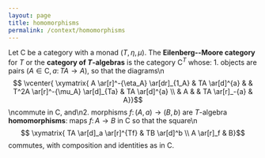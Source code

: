 ```yaml
---
layout: page
title: homomorphisms
permalink: /context/homomorphisms
---
```

Let $\mathsf{C}$ be a category with a monad $(T,\eta,\mu)$. The **Eilenberg--Moore category** for $T$ or the **category of $T$-algebras** is the category $\mathsf{C}^T$ whose: 1. objects are pairs $(A \in \mathsf{C}, a \colon TA \to A)$, so that the diagrams\n$$ \vcenter{ \xymatrix{ A \ar[r]^-{\eta_A} \ar[dr]_{1_A} & TA \ar[d]^{a} & & T^2A \ar[r]^-{\mu_A} \ar[d]_{Ta} & TA \ar[d]^{a} \\ & A & & TA \ar[r]_-{a} & A}}$$\ncommute in $\mathsf{C}$, and\n2. morphisms $f \colon (A,a) \to (B,b)$ are $T$-algebra **homomorphisms**: maps $f \colon A \to B$ in $\mathsf{C}$ so that the square\n$$ \xymatrix{ TA \ar[d]_a \ar[r]^{Tf} & TB \ar[d]^b \\ A \ar[r]_f & B}$$ commutes,  with composition and identities as in $\mathsf{C}$.
